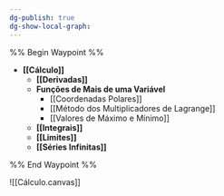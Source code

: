 ```yaml
---
dg-publish: true
dg-show-local-graph:
---
```


%% Begin Waypoint %%

- **[[Cálculo]]**
	- **[[Derivadas]]**
	- **Funções de Mais de uma Variável**
		- [[Coordenadas Polares]]
		- [[Método dos Multiplicadores de Lagrange]]
		- [[Valores de Máximo e Mínimo]]
	- **[[Integrais]]**
	- **[[Limites]]**
	- **[[Séries Infinitas]]**

%% End Waypoint %%

![[Cálculo.canvas]]
